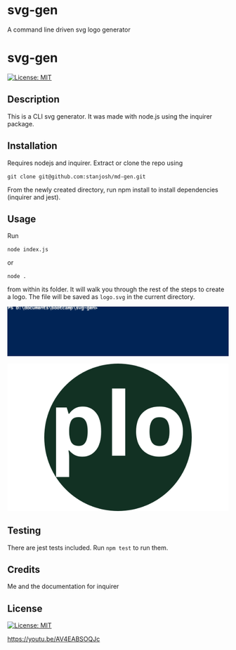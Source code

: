 # svg-gen
A command line driven svg logo generator

# svg-gen
[![License: MIT](https://img.shields.io/badge/License-MIT-yellow.svg)](https://opensource.org/licenses/MIT)
## Description

This is a CLI svg generator. It was made with node.js using the inquirer package.

## Installation

Requires nodejs and inquirer. Extract or clone the repo using

    git clone git@github.com:stanjosh/md-gen.git

 From the newly created directory, run npm install to install dependencies (inquirer and jest).


## Usage

Run 

    node index.js     
    
or 

    node .
    
from within its folder. It will walk you through the rest of the steps to create a logo. The file will be saved as `logo.svg` in the current directory.

![working!](./examples/working.gif)

![complete!](./examples/example.svg)

## Testing

There are jest tests included. Run `npm test` to run them.

## Credits

Me and the documentation for inquirer

## License

[![License: MIT](https://img.shields.io/badge/License-MIT-yellow.svg)](https://opensource.org/licenses/MIT)



https://youtu.be/AV4EABSOQJc